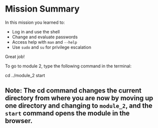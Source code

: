 # Mission Summary

In this mission you learned to:
- Log in and use the shell
- Change and evaluate passwords
- Access help with `man` and `--help`
- Use `sudo` and `su` for privilege escalation

Great job!

To go to module 2, type the following command in the terminal:

cd ../module_2
start

**Note**: The cd command changes the current directory from where you are now by moving up one directory and changing to `module_2`, and the `start` command opens the module in the browser.
---
